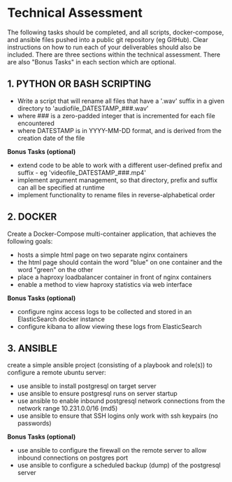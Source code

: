 # Technical Assessment

The following tasks should be completed, and all scripts, docker-compose, and ansible files
pushed into a public git repository (eg GitHub).
Clear instructions on how to run each of your deliverables should also be included.
There are three sections within the technical assessment. There are also "Bonus Tasks" in
each section which are optional.

## 1. PYTHON OR BASH SCRIPTING
- Write a script that will rename all files that have a '.wav' suffix in a given directory to
'audiofile_DATESTAMP_###.wav'
- where ### is a zero-padded integer that is incremented for each file encountered
- where DATESTAMP is in YYYY-MM-DD format, and is derived from the creation date of the
file

**Bonus Tasks (optional)**
- extend code to be able to work with a different user-defined prefix and suffix - eg
'videofile_DATESTAMP_###.mp4'
- implement argument management, so that directory, prefix and suffix can all be specified at
runtime
- implement functionality to rename files in reverse-alphabetical order

## 2. DOCKER
Create a Docker-Compose multi-container application, that achieves the following goals:
- hosts a simple html page on two separate nginx containers
- the html page should contain the word "blue" on one container and the word "green" on
the other
- place a haproxy loadbalancer container in front of nginx containers
- enable a method to view haproxy statistics via web interface

**Bonus Tasks (optional)**
- configure nginx access logs to be collected and stored in an ElasticSearch docker instance
- configure kibana to allow viewing these logs from ElasticSearch

## 3. ANSIBLE
create a simple ansible project (consisting of a playbook and role(s)) to configure a remote
ubuntu server:
- use ansible to install postgresql on target server
- use ansible to ensure postgresql runs on server startup
- use ansible to enable inbound postgresql network connections from the network range
10.231.0.0/16 (md5)
- use ansible to ensure that SSH logins only work with ssh keypairs (no passwords)

**Bonus Tasks (optional)**
- use ansible to configure the firewall on the remote server to allow inbound connections on
postgres port
- use ansible to configure a scheduled backup (dump) of the postgresql server
